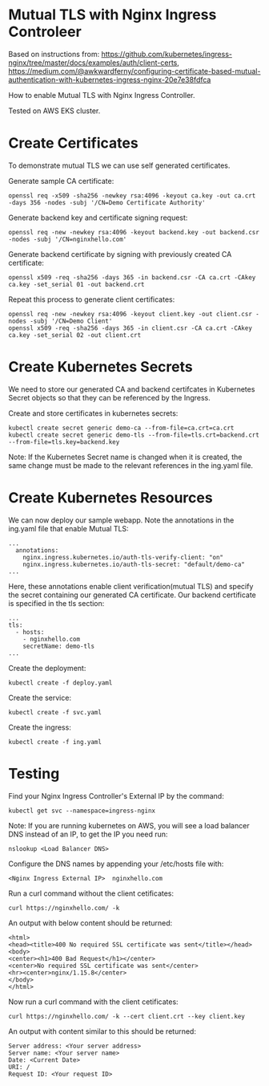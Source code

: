 # Mutual TLS with Nginx Ingress Controleer
Based on instructions from: https://github.com/kubernetes/ingress-nginx/tree/master/docs/examples/auth/client-certs, https://medium.com/@awkwardferny/configuring-certificate-based-mutual-authentication-with-kubernetes-ingress-nginx-20e7e38fdfca

How to enable Mutual TLS with Nginx Ingress Controller.

Tested on AWS EKS cluster.

# Create Certificates

To demonstrate mutual TLS we can use self generated certificates.

Generate sample CA certificate:
```
openssl req -x509 -sha256 -newkey rsa:4096 -keyout ca.key -out ca.crt -days 356 -nodes -subj '/CN=Demo Certificate Authority'
```

Generate backend key and certificate signing request:
```
openssl req -new -newkey rsa:4096 -keyout backend.key -out backend.csr -nodes -subj '/CN=nginxhello.com'
```

Generate backend certificate by signing with previously created CA certificate:
```
openssl x509 -req -sha256 -days 365 -in backend.csr -CA ca.crt -CAkey ca.key -set_serial 01 -out backend.crt
```

Repeat this process to generate client certificates:
```
openssl req -new -newkey rsa:4096 -keyout client.key -out client.csr -nodes -subj '/CN=Demo Client'
openssl x509 -req -sha256 -days 365 -in client.csr -CA ca.crt -CAkey ca.key -set_serial 02 -out client.crt
```

# Create Kubernetes Secrets

We need to store our generated CA and backend certifcates in Kubernetes Secret objects so that they can be referenced by the Ingress.

Create and store certificates in kubernetes secrets:
```
kubectl create secret generic demo-ca --from-file=ca.crt=ca.crt
kubectl create secret generic demo-tls --from-file=tls.crt=backend.crt --from-file=tls.key=backend.key
```

Note: If the Kubernetes Secret name is changed when it is created, the same change must be made to the relevant references in the ing.yaml file.

# Create Kubernetes Resources

We can now deploy our sample webapp. Note the annotations in the ing.yaml file that enable Mutual TLS:
```
...
  annotations:
    nginx.ingress.kubernetes.io/auth-tls-verify-client: "on"
    nginx.ingress.kubernetes.io/auth-tls-secret: "default/demo-ca"
...
```

Here, these annotations enable client verification(mutual TLS) and specify the secret containing our generated CA certificate. Our backend certificate is specified in the tls section:
```
...
tls:
  - hosts:
    - nginxhello.com
    secretName: demo-tls
...    
```

Create the deployment:
```
kubectl create -f deploy.yaml
```

Create the service:
```
kubectl create -f svc.yaml
```

Create the ingress:
```
kubectl create -f ing.yaml
```

# Testing

Find your Nginx Ingress Controller's External IP by the command:
```
kubectl get svc --namespace=ingress-nginx
```

Note: If you are running kubernetes on AWS, you will see a load balancer DNS instead of an IP, to get the IP you need run:
```
nslookup <Load Balancer DNS>

```
Configure the DNS names by appending your /etc/hosts file with:
```
<Nginx Ingress External IP>  nginxhello.com
```

Run a curl command without the client cetificates:
```
curl https://nginxhello.com/ -k
```

An output with below content should be returned:
```
<html>
<head><title>400 No required SSL certificate was sent</title></head>
<body>
<center><h1>400 Bad Request</h1></center>
<center>No required SSL certificate was sent</center>
<hr><center>nginx/1.15.8</center>
</body>
</html>
```

Now run a curl command with the client cetificates: 
```
curl https://nginxhello.com/ -k --cert client.crt --key client.key
```

An output with content similar to this should be returned:
```
Server address: <Your server address>
Server name: <Your server name>
Date: <Current Date>
URI: /
Request ID: <Your request ID>

```

